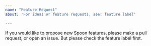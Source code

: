 ```yaml
---
name: "Feature Request"
about: 'For ideas or feature requests, see: feature label'

---
```


If you would like to propose new Spoon features, please make a pull request, or open an issue. But please check the feature label first.
